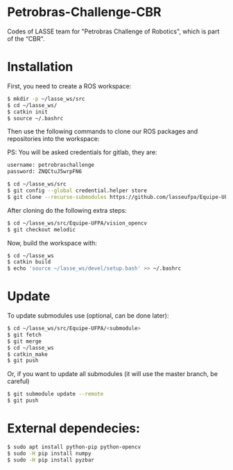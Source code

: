 # Petrobras-Challenge-CBR
Codes of LASSE team for "Petrobras Challenge of Robotics", which is part of the “CBR".

# Installation

First, you need to create a ROS workspace:

```bash
$ mkdir -p ~/lasse_ws/src
$ cd ~/lasse_ws/
$ catkin init
$ source ~/.bashrc
```

Then use the following commands to clone our ROS packages and repositories into the workspace:

PS: You will be asked credentials for gitlab, they are:

```bash
username: petrobraschallenge
password: ZNQCtuJ5wrpFN6
```

```bash
$ cd ~/lasse_ws/src
$ git config --global credential.helper store
$ git clone --recurse-submodules https://github.com/lasseufpa/Equipe-UFPA.git # You will be asked credentials here
```

After cloning do the following extra steps:

```bash
$ cd ~/lasse_ws/src/Equipe-UFPA/vision_opencv
$ git checkout melodic
```

Now, build the workspace with:

```bash
$ cd ~/lasse_ws
$ catkin build
$ echo 'source ~/lasse_ws/devel/setup.bash' >> ~/.bashrc 
```

# Update

To update submodules use (optional, can be done later):

```bash
$ cd ~/lasse_ws/src/Equipe-UFPA/<submodule>
$ git fetch
$ git merge
$ cd ~/lasse_ws
$ catkin_make
$ git push
```

Or, if you want to update all submodules (it will use the master branch, be careful)

```bash
$ git submodule update --remote
$ git push
```

# External dependecies:

```bash
$ sudo apt install python-pip python-opencv
$ sudo -H pip install numpy
$ sudo -H pip install pyzbar
```
